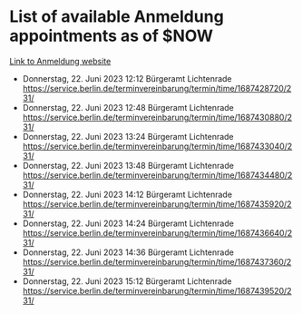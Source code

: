 # List of available Anmeldung appointments as of $NOW
[Link to Anmeldung website](https://service.berlin.de/terminvereinbarung/termin/tag.php?termin=1&anliegen[]=120686&dienstleisterlist=122210,122217,327316,122219,327312,122227,327314,122231,327346,122243,327348,122254,122252,329742,122260,329745,122262,329748,122271,327278,122273,327274,122277,327276,330436,122280,327294,122282,327290,122284,327292,122291,327270,122285,327266,122286,327264,122296,327268,150230,329760,122297,327286,122294,327284,122312,329763,122314,329775,122304,327330,122311,327334,122309,327332,317869,122281,327352,122279,329772,122283,122276,327324,122274,327326,122267,329766,122246,327318,122251,327320,122257,327322,122208,327298,122226,327300&herkunft=http%3A%2F%2Fservice.berlin.de%2Fdienstleistung%2F120686%2F)
- Donnerstag, 22. Juni 2023 12:12 Bürgeramt Lichtenrade https://service.berlin.de/terminvereinbarung/termin/time/1687428720/231/
- Donnerstag, 22. Juni 2023 12:48 Bürgeramt Lichtenrade https://service.berlin.de/terminvereinbarung/termin/time/1687430880/231/
- Donnerstag, 22. Juni 2023 13:24 Bürgeramt Lichtenrade https://service.berlin.de/terminvereinbarung/termin/time/1687433040/231/
- Donnerstag, 22. Juni 2023 13:48 Bürgeramt Lichtenrade https://service.berlin.de/terminvereinbarung/termin/time/1687434480/231/
- Donnerstag, 22. Juni 2023 14:12 Bürgeramt Lichtenrade https://service.berlin.de/terminvereinbarung/termin/time/1687435920/231/
- Donnerstag, 22. Juni 2023 14:24 Bürgeramt Lichtenrade https://service.berlin.de/terminvereinbarung/termin/time/1687436640/231/
- Donnerstag, 22. Juni 2023 14:36 Bürgeramt Lichtenrade https://service.berlin.de/terminvereinbarung/termin/time/1687437360/231/
- Donnerstag, 22. Juni 2023 15:12 Bürgeramt Lichtenrade https://service.berlin.de/terminvereinbarung/termin/time/1687439520/231/
